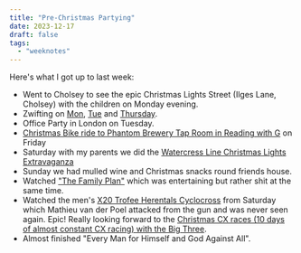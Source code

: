 ```yaml
---
title: "Pre-Christmas Partying"
date: 2023-12-17
draft: false
tags:
  - "weeknotes"
---
```


Here's what I got up to last week:

- Went to Cholsey to see the epic Christmas Lights Street (Ilges Lane, Cholsey) with the children on Monday evening.
- Zwifting on [Mon](https://www.strava.com/activities/10363045856), [Tue](https://www.strava.com/activities/10367335078) and [Thursday](https://www.strava.com/activities/10380902720).
- Office Party in London on Tuesday.
- [Christmas Bike ride to Phantom Brewery Tap Room in Reading with G](https://www.strava.com/activities/10386358979) on Friday
- Saturday with my parents we did the [Watercress Line Christmas Lights Extravaganza](https://watercressline.co.uk/special-days/steam-illuminations/)
- Sunday we had mulled wine and Christmas snacks round friends house.
- Watched ["The Family Plan"](https://www.imdb.com/title/tt16431870/) which was entertaining but rather shit at the same time.
- Watched the men's [X20 Trofee Herentals Cyclocross](https://www.youtube.com/watch?v=rkIYMYeKOkQ) from Saturday which Mathieu van der Poel attacked from the gun and was never seen again. Epic! Really looking forward to the [Christmas CX races (10 days of almost constant CX racing) with the Big Three](https://bigandy-astro.netlify.app/blog/big-three-cx-2023-24/).
- Almost finished "Every Man for Himself and God Against All".
